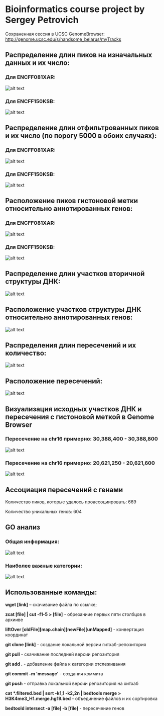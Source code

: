 # Bioinformatics course project by Sergey Petrovich

Сохраненная сессия в UCSC GenomeBrowser:  http://genome.ucsc.edu/s/handsome_belarus/myTracks

## Распределение длин пиков на изначальных данных и их число:

### Для ENCFF081XAR:
![alt text](https://github.com/serp404/hse21_H3K4me3_ZDNA_mouse/blob/88c21dc512e50a00288691f913d95fd7d047dcd5/results/png_copies/len_hist.H3K4me3_CH12.ENCFF081XAR.mm10.pdf.png-1.png)

### Для ENCFF150KSB:
![alt text](https://github.com/serp404/hse21_H3K4me3_ZDNA_mouse/blob/88c21dc512e50a00288691f913d95fd7d047dcd5/results/png_copies/len_hist.H3K4me3_CH12.ENCFF150KSB.mm10.pdf.png-1.png)


## Распределение длин отфильтрованных пиков и их число (по порогу 5000 в обоих случаях):

### Для ENCFF081XAR:
![alt text](https://github.com/serp404/hse21_H3K4me3_ZDNA_mouse/blob/88c21dc512e50a00288691f913d95fd7d047dcd5/results/png_copies/filter_peaks.H3K4me3_CH12.ENCFF081XAR.mm10.filtered.hist.pdf.png-1.png)

### Для ENCFF150KSB:
![alt text](https://github.com/serp404/hse21_H3K4me3_ZDNA_mouse/blob/88c21dc512e50a00288691f913d95fd7d047dcd5/results/png_copies/filter_peaks.H3K4me3_CH12.ENCFF150KSB.mm10.filtered.hist.pdf.png-1.png)


## Расположение пиков гистоновой метки относительно аннотированных генов:

### Для ENCFF081XAR:
![alt text](https://github.com/serp404/hse21_H3K4me3_ZDNA_mouse/blob/88c21dc512e50a00288691f913d95fd7d047dcd5/results/png_copies/chip_seeker.H3K4me3_CH12.ENCFF081XAR.mm10.filtered.annopie.pdf.png-1.png)

### Для ENCFF150KSB:
![alt text](https://github.com/serp404/hse21_H3K4me3_ZDNA_mouse/blob/88c21dc512e50a00288691f913d95fd7d047dcd5/results/png_copies/chip_seeker.H3K4me3_CH12.ENCFF150KSB.mm10.filtered.annopie.pdf.png-1.png)


## Распределение длин участков вторичной структуры ДНК:
![alt text](https://github.com/serp404/hse21_H3K4me3_ZDNA_mouse/blob/88c21dc512e50a00288691f913d95fd7d047dcd5/results/png_copies/len_hist.mouseZ-DNA1.pdf.png-1.png)

## Расположение участков структуры ДНК относительно аннотированных генов:
![alt text](https://github.com/serp404/hse21_H3K4me3_ZDNA_mouse/blob/88c21dc512e50a00288691f913d95fd7d047dcd5/results/png_copies/chip_seeker.mouseZ-DNA1.annopie.pdf.png-1.png)


## Распределения длин пересечений и их количество:
![alt text](https://github.com/serp404/hse21_H3K4me3_ZDNA_mouse/blob/88c21dc512e50a00288691f913d95fd7d047dcd5/results/png_copies/len_hist.H3K4me3_CH12.ZDNA.intersect.pdf.png-1.png)

## Расположение пересечений:
![alt text](https://github.com/serp404/hse21_H3K4me3_ZDNA_mouse/blob/88c21dc512e50a00288691f913d95fd7d047dcd5/results/png_copies/chip_seeker.H3K4me3_CH12.ZDNA.intersect.annopie.pdf.png-1.png)


## Визуализация исходных участков ДНК и пересечения с гистоновой меткой в Genome Browser

### Пересечение на chr16 примерно: 30,388,400 - 30,388,800
![alt text](https://github.com/serp404/hse21_H3K4me3_ZDNA_mouse/blob/0fed49e02c62e42f8f7b62d436cf5b0f5d34aa49/results/ucsc_intersect1.png)

### Пересечение на chr16 примерно: 20,621,250 - 20,621,600
![alt text](https://github.com/serp404/hse21_H3K4me3_ZDNA_mouse/blob/0fed49e02c62e42f8f7b62d436cf5b0f5d34aa49/results/ucsc_intersect2.png)

## Ассоциация пересечений с генами
Количество пиков, которые удалось проассоциировать: 669

Количество уникальных генов: 604

## GO анализ

### Общая информация:
![alt text](https://github.com/serp404/hse21_H3K4me3_ZDNA_mouse/blob/b6b511ce03f0348dd50d832246d3c7a04da3a6f1/results/go_results.png)

### Наиболее важные категории:
![alt text](https://github.com/serp404/hse21_H3K4me3_ZDNA_mouse/blob/b6b511ce03f0348dd50d832246d3c7a04da3a6f1/results/go_smallest.png)

## Использованные команды:
**wget [link]** – скачивание файла по ссылке;

**zcat [file] | cut -f1-5 > [file]** - обрезаниие первых пяти столбцов в архииве

**liftOver [oldFile][map.chain][newFile][unMapped]** - конвертация координат

**git clone [link]** - создание локальной версии гитхаб-репозитория

**git pull** - скачивание последней версии репозитория

**git add .** - добавление файла к категории отслеживания

**git commit -m 'message'**  - создания коммита

**git push** - отправка локальной версии репозитория на хитхаб

**cat \*.filtered.bed | sort -k1,1 -k2,2n | bedtools merge > H3K4me3_H1.merge.hg19.bed** - объединение файлов и их сортировка

**bedtoold intersect -a [file] -b [file]** - пересечение генов
